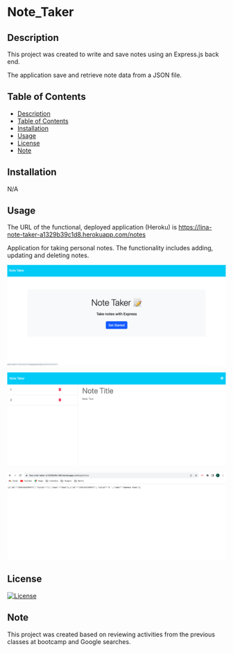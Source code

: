 # Note_Taker

## Description

This project was created to write and save notes using an Express.js back end.

The application save and retrieve note data from a JSON file.

## Table of Contents
- [Description](#description)
- [Table of Contents](#table-of-contents)
- [Installation](#installation)
- [Usage](#usage)
- [License](#license)
- [Note](#note)

## Installation

N/A

## Usage

The URL of the functional, deployed application (Heroku) is https://lina-note-taker-a1329b39c1d8.herokuapp.com/notes

Application for taking personal notes. The functionality includes adding, updating and deleting notes. 

![Alt text](<public/assets/images/Main page.png>)

![Alt text](<public/assets/images/Notes page.png>)

![Alt text](public/assets/images/Api.png)

## License

[![License](https://img.shields.io/badge/License-None-blue.svg)](LICENSE)


## Note

This project was created based on reviewing activities from the previous classes at bootcamp and Google searches.

